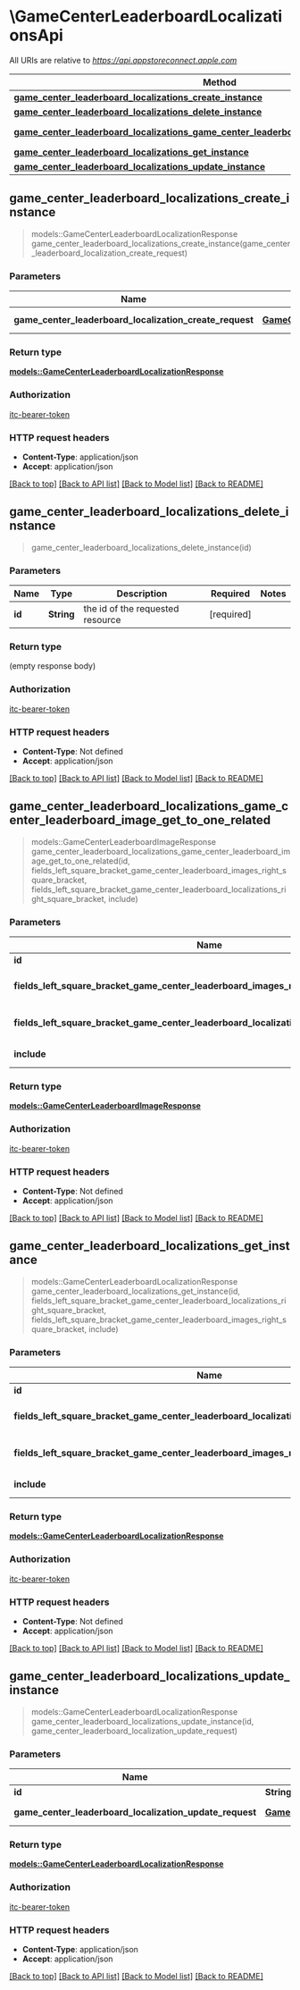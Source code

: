 # \GameCenterLeaderboardLocalizationsApi

All URIs are relative to *https://api.appstoreconnect.apple.com*

Method | HTTP request | Description
------------- | ------------- | -------------
[**game_center_leaderboard_localizations_create_instance**](GameCenterLeaderboardLocalizationsApi.md#game_center_leaderboard_localizations_create_instance) | **POST** /v1/gameCenterLeaderboardLocalizations | 
[**game_center_leaderboard_localizations_delete_instance**](GameCenterLeaderboardLocalizationsApi.md#game_center_leaderboard_localizations_delete_instance) | **DELETE** /v1/gameCenterLeaderboardLocalizations/{id} | 
[**game_center_leaderboard_localizations_game_center_leaderboard_image_get_to_one_related**](GameCenterLeaderboardLocalizationsApi.md#game_center_leaderboard_localizations_game_center_leaderboard_image_get_to_one_related) | **GET** /v1/gameCenterLeaderboardLocalizations/{id}/gameCenterLeaderboardImage | 
[**game_center_leaderboard_localizations_get_instance**](GameCenterLeaderboardLocalizationsApi.md#game_center_leaderboard_localizations_get_instance) | **GET** /v1/gameCenterLeaderboardLocalizations/{id} | 
[**game_center_leaderboard_localizations_update_instance**](GameCenterLeaderboardLocalizationsApi.md#game_center_leaderboard_localizations_update_instance) | **PATCH** /v1/gameCenterLeaderboardLocalizations/{id} | 



## game_center_leaderboard_localizations_create_instance

> models::GameCenterLeaderboardLocalizationResponse game_center_leaderboard_localizations_create_instance(game_center_leaderboard_localization_create_request)


### Parameters


Name | Type | Description  | Required | Notes
------------- | ------------- | ------------- | ------------- | -------------
**game_center_leaderboard_localization_create_request** | [**GameCenterLeaderboardLocalizationCreateRequest**](GameCenterLeaderboardLocalizationCreateRequest.md) | GameCenterLeaderboardLocalization representation | [required] |

### Return type

[**models::GameCenterLeaderboardLocalizationResponse**](GameCenterLeaderboardLocalizationResponse.md)

### Authorization

[itc-bearer-token](../README.md#itc-bearer-token)

### HTTP request headers

- **Content-Type**: application/json
- **Accept**: application/json

[[Back to top]](#) [[Back to API list]](../README.md#documentation-for-api-endpoints) [[Back to Model list]](../README.md#documentation-for-models) [[Back to README]](../README.md)


## game_center_leaderboard_localizations_delete_instance

> game_center_leaderboard_localizations_delete_instance(id)


### Parameters


Name | Type | Description  | Required | Notes
------------- | ------------- | ------------- | ------------- | -------------
**id** | **String** | the id of the requested resource | [required] |

### Return type

 (empty response body)

### Authorization

[itc-bearer-token](../README.md#itc-bearer-token)

### HTTP request headers

- **Content-Type**: Not defined
- **Accept**: application/json

[[Back to top]](#) [[Back to API list]](../README.md#documentation-for-api-endpoints) [[Back to Model list]](../README.md#documentation-for-models) [[Back to README]](../README.md)


## game_center_leaderboard_localizations_game_center_leaderboard_image_get_to_one_related

> models::GameCenterLeaderboardImageResponse game_center_leaderboard_localizations_game_center_leaderboard_image_get_to_one_related(id, fields_left_square_bracket_game_center_leaderboard_images_right_square_bracket, fields_left_square_bracket_game_center_leaderboard_localizations_right_square_bracket, include)


### Parameters


Name | Type | Description  | Required | Notes
------------- | ------------- | ------------- | ------------- | -------------
**id** | **String** | the id of the requested resource | [required] |
**fields_left_square_bracket_game_center_leaderboard_images_right_square_bracket** | Option<[**Vec<String>**](String.md)> | the fields to include for returned resources of type gameCenterLeaderboardImages |  |
**fields_left_square_bracket_game_center_leaderboard_localizations_right_square_bracket** | Option<[**Vec<String>**](String.md)> | the fields to include for returned resources of type gameCenterLeaderboardLocalizations |  |
**include** | Option<[**Vec<String>**](String.md)> | comma-separated list of relationships to include |  |

### Return type

[**models::GameCenterLeaderboardImageResponse**](GameCenterLeaderboardImageResponse.md)

### Authorization

[itc-bearer-token](../README.md#itc-bearer-token)

### HTTP request headers

- **Content-Type**: Not defined
- **Accept**: application/json

[[Back to top]](#) [[Back to API list]](../README.md#documentation-for-api-endpoints) [[Back to Model list]](../README.md#documentation-for-models) [[Back to README]](../README.md)


## game_center_leaderboard_localizations_get_instance

> models::GameCenterLeaderboardLocalizationResponse game_center_leaderboard_localizations_get_instance(id, fields_left_square_bracket_game_center_leaderboard_localizations_right_square_bracket, fields_left_square_bracket_game_center_leaderboard_images_right_square_bracket, include)


### Parameters


Name | Type | Description  | Required | Notes
------------- | ------------- | ------------- | ------------- | -------------
**id** | **String** | the id of the requested resource | [required] |
**fields_left_square_bracket_game_center_leaderboard_localizations_right_square_bracket** | Option<[**Vec<String>**](String.md)> | the fields to include for returned resources of type gameCenterLeaderboardLocalizations |  |
**fields_left_square_bracket_game_center_leaderboard_images_right_square_bracket** | Option<[**Vec<String>**](String.md)> | the fields to include for returned resources of type gameCenterLeaderboardImages |  |
**include** | Option<[**Vec<String>**](String.md)> | comma-separated list of relationships to include |  |

### Return type

[**models::GameCenterLeaderboardLocalizationResponse**](GameCenterLeaderboardLocalizationResponse.md)

### Authorization

[itc-bearer-token](../README.md#itc-bearer-token)

### HTTP request headers

- **Content-Type**: Not defined
- **Accept**: application/json

[[Back to top]](#) [[Back to API list]](../README.md#documentation-for-api-endpoints) [[Back to Model list]](../README.md#documentation-for-models) [[Back to README]](../README.md)


## game_center_leaderboard_localizations_update_instance

> models::GameCenterLeaderboardLocalizationResponse game_center_leaderboard_localizations_update_instance(id, game_center_leaderboard_localization_update_request)


### Parameters


Name | Type | Description  | Required | Notes
------------- | ------------- | ------------- | ------------- | -------------
**id** | **String** | the id of the requested resource | [required] |
**game_center_leaderboard_localization_update_request** | [**GameCenterLeaderboardLocalizationUpdateRequest**](GameCenterLeaderboardLocalizationUpdateRequest.md) | GameCenterLeaderboardLocalization representation | [required] |

### Return type

[**models::GameCenterLeaderboardLocalizationResponse**](GameCenterLeaderboardLocalizationResponse.md)

### Authorization

[itc-bearer-token](../README.md#itc-bearer-token)

### HTTP request headers

- **Content-Type**: application/json
- **Accept**: application/json

[[Back to top]](#) [[Back to API list]](../README.md#documentation-for-api-endpoints) [[Back to Model list]](../README.md#documentation-for-models) [[Back to README]](../README.md)

